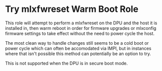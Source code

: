 # Try mlxfwreset Warm Boot Role

This role will attempt to perform a mlxfwreset on the DPU and the host it is installed in, then warm reboot in order for firmware upgrades or mlxconfig firmware settings to take effect without the need to power cycle the host.

The most clean way to handle changes still seems to be a cold boot or power cycle which can often be accomodated via IMPI, but in instances where that isn't possible this method can potentially be an option to try.  

This is not supported when the DPU is in secure boot mode.
